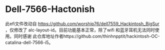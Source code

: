 # Dell-7566-Hactonish
此efi文件改动自 https://github.com/worship76/dell7559_Hackintosh_BigSur ，仅修改了 alc-layout-id。目前功能基本正常，除了wifi 和蓝牙耳机无法同时使用。同时感谢 此仓库地址作者https://github.com/thinhnpptit/hackintosh-OC-catalina-dell-7566-i5。
